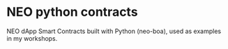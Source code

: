 # NEO python contracts
NEO dApp Smart Contracts built with Python (neo-boa), used as examples in my workshops.
